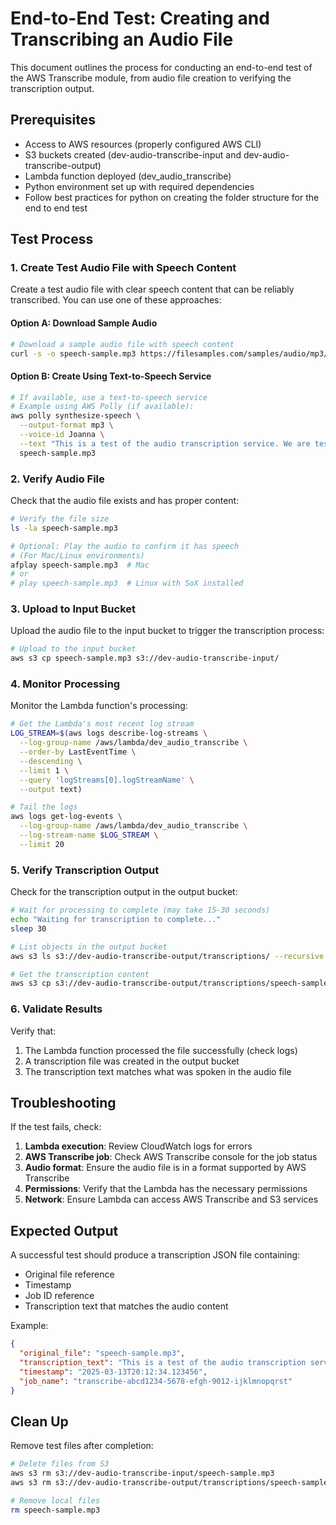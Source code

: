 # End-to-End Test: Creating and Transcribing an Audio File

This document outlines the process for conducting an end-to-end test of the AWS Transcribe module, from audio file creation to verifying the transcription output.

## Prerequisites

- Access to AWS resources (properly configured AWS CLI)
- S3 buckets created (dev-audio-transcribe-input and dev-audio-transcribe-output)
- Lambda function deployed (dev_audio_transcribe)
- Python environment set up with required dependencies
- Follow best practices for python on creating the folder structure for the end to end test

## Test Process

### 1. Create Test Audio File with Speech Content

Create a test audio file with clear speech content that can be reliably transcribed. You can use one of these approaches:

#### Option A: Download Sample Audio

```bash
# Download a sample audio file with speech content
curl -s -o speech-sample.mp3 https://filesamples.com/samples/audio/mp3/sample3.mp3
```

#### Option B: Create Using Text-to-Speech Service

```bash
# If available, use a text-to-speech service 
# Example using AWS Polly (if available):
aws polly synthesize-speech \
  --output-format mp3 \
  --voice-id Joanna \
  --text "This is a test of the audio transcription service. We are testing the end to end workflow from audio creation to transcription output." \
  speech-sample.mp3
```

### 2. Verify Audio File

Check that the audio file exists and has proper content:

```bash
# Verify the file size 
ls -la speech-sample.mp3

# Optional: Play the audio to confirm it has speech
# (For Mac/Linux environments)
afplay speech-sample.mp3  # Mac
# or
# play speech-sample.mp3  # Linux with SoX installed
```

### 3. Upload to Input Bucket

Upload the audio file to the input bucket to trigger the transcription process:

```bash
# Upload to the input bucket
aws s3 cp speech-sample.mp3 s3://dev-audio-transcribe-input/
```

### 4. Monitor Processing

Monitor the Lambda function's processing:

```bash
# Get the Lambda's most recent log stream
LOG_STREAM=$(aws logs describe-log-streams \
  --log-group-name /aws/lambda/dev_audio_transcribe \
  --order-by LastEventTime \
  --descending \
  --limit 1 \
  --query 'logStreams[0].logStreamName' \
  --output text)

# Tail the logs
aws logs get-log-events \
  --log-group-name /aws/lambda/dev_audio_transcribe \
  --log-stream-name $LOG_STREAM \
  --limit 20
```

### 5. Verify Transcription Output

Check for the transcription output in the output bucket:

```bash
# Wait for processing to complete (may take 15-30 seconds)
echo "Waiting for transcription to complete..."
sleep 30

# List objects in the output bucket
aws s3 ls s3://dev-audio-transcribe-output/transcriptions/ --recursive

# Get the transcription content
aws s3 cp s3://dev-audio-transcribe-output/transcriptions/speech-sample.json - | cat
```

### 6. Validate Results

Verify that:
1. The Lambda function processed the file successfully (check logs)
2. A transcription file was created in the output bucket
3. The transcription text matches what was spoken in the audio file

## Troubleshooting

If the test fails, check:

1. **Lambda execution**: Review CloudWatch logs for errors
2. **AWS Transcribe job**: Check AWS Transcribe console for the job status
3. **Audio format**: Ensure the audio file is in a format supported by AWS Transcribe
4. **Permissions**: Verify that the Lambda has the necessary permissions
5. **Network**: Ensure Lambda can access AWS Transcribe and S3 services

## Expected Output

A successful test should produce a transcription JSON file containing:
- Original file reference
- Timestamp
- Job ID reference
- Transcription text that matches the audio content

Example:
```json
{
  "original_file": "speech-sample.mp3",
  "transcription_text": "This is a test of the audio transcription service. We are testing the end to end workflow from audio creation to transcription output.",
  "timestamp": "2025-03-13T20:12:34.123456",
  "job_name": "transcribe-abcd1234-5678-efgh-9012-ijklmnopqrst"
}
```

## Clean Up

Remove test files after completion:

```bash
# Delete files from S3
aws s3 rm s3://dev-audio-transcribe-input/speech-sample.mp3
aws s3 rm s3://dev-audio-transcribe-output/transcriptions/speech-sample.json

# Remove local files
rm speech-sample.mp3
```
